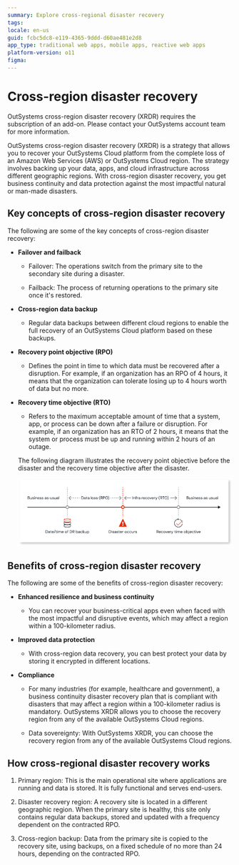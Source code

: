 ```yaml
---
summary: Explore cross-regional disaster recovery
tags: 
locale: en-us
guid: fcbc5dc8-e119-4365-9ddd-d60ae481e2d8
app_type: traditional web apps, mobile apps, reactive web apps
platform-version: o11
figma:
---
```


# Cross-region disaster recovery

<div class="info" markdown="1">

OutSystems cross-region disaster recovery (XRDR) requires the subscription of an add-on. Please contact your OutSystems account team for more information.

</div>

OutSystems cross-region disaster recovery (XRDR) is a strategy that allows you to recover your OutSystems Cloud platform from the complete loss of an Amazon Web Services (AWS) or OutSystems Cloud region. The strategy involves backing up your data, apps, and cloud infrastructure across different geographic regions. With cross-region disaster recovery, you get business continuity and data protection against the most impactful natural or man-made disasters.

## Key concepts of cross-region disaster recovery

The following are some of the key concepts of cross-region disaster recovery:

* **Failover and failback**

    * Failover: The operations switch from the primary site to the secondary site during a disaster.

    * Failback: The process of returning operations to the primary site once it's restored.

* **Cross-region data backup**

    * Regular data backups between different cloud regions to enable the full recovery of an OutSystems Cloud platform based on these backups.

* **Recovery point objective (RPO)**

    * Defines the point in time to which data must be recovered after a disruption. For example, if an organization has an RPO of 4 hours, it means that the organization can tolerate losing up to 4 hours worth of data but no more.

* **Recovery time objective (RTO)**

    * Refers to the maximum acceptable amount of time that a system, app, or process can be down after a failure or disruption. For example, if an organization has an RTO of 2 hours, it means that the system or process must be up and running within 2 hours of an outage. 

    The following diagram illustrates the recovery point objective before the disaster and the recovery time objective after the disaster.

    ![Diagram illustrating the recovery point objective before the disaster and the recovery time objective after the disaster.](images/recovery-time-point-objective-diag.png "Recovery point objective and recovery time objective diagram")

## Benefits of cross-region disaster recovery

The following are some of the benefits of cross-region disaster recovery:

* **Enhanced resilience and business continuity**

    * You can recover your business-critical apps even when faced with the most impactful and disruptive events, which may affect a region within a 100-kilometer radius.

* **Improved data protection**

    * With cross-region data recovery, you can best protect your data by storing it encrypted in different locations.

* **Compliance**

    * For many industries (for example, healthcare and government), a business continuity disaster recovery plan that is compliant with disasters that may affect a region within a 100-kilometer radius is mandatory. OutSystems XRDR allows you to choose the recovery region from any of the available OutSystems Cloud regions. 

    * Data sovereignty: With OutSystems XRDR, you can choose the recovery region from any of the available OutSystems Cloud regions.

## How cross-regional disaster recovery works

1. Primary region: This is the main operational site where applications are running and data is stored. It is fully functional and serves end-users.

2. Disaster recovery region: A recovery site is located in a different geographic region. When the primary site is healthy, this site only contains regular data backups, stored and updated with a frequency dependent on the contracted RPO.

3. Cross-region backup: Data from the primary site is copied to the recovery site, using backups, on a fixed schedule of no more than 24 hours, depending on the contracted RPO.



